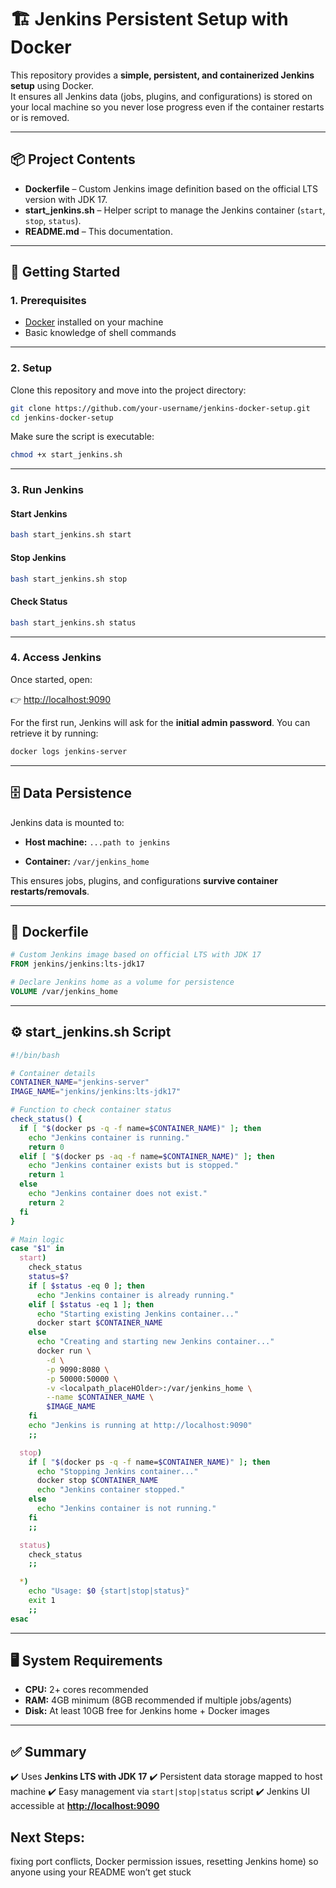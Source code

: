 # 🏗️ Jenkins Persistent Setup with Docker

This repository provides a **simple, persistent, and containerized Jenkins setup** using Docker.  
It ensures all Jenkins data (jobs, plugins, and configurations) is stored on your local machine so you never lose progress even if the container restarts or is removed.

---

## 📦 Project Contents

- **Dockerfile** – Custom Jenkins image definition based on the official LTS version with JDK 17.  
- **start_jenkins.sh** – Helper script to manage the Jenkins container (`start`, `stop`, `status`).  
- **README.md** – This documentation.

---

## 🚀 Getting Started

### 1. Prerequisites
- [Docker](https://docs.docker.com/get-docker/) installed on your machine  
- Basic knowledge of shell commands

---

### 2. Setup

Clone this repository and move into the project directory:

```bash
git clone https://github.com/your-username/jenkins-docker-setup.git
cd jenkins-docker-setup
````

Make sure the script is executable:

```bash
chmod +x start_jenkins.sh
```

---

### 3. Run Jenkins

#### Start Jenkins

```bash
bash start_jenkins.sh start
```

#### Stop Jenkins

```bash
bash start_jenkins.sh stop
```

#### Check Status

```bash
bash start_jenkins.sh status
```

---

### 4. Access Jenkins

Once started, open:

👉 [http://localhost:9090](http://localhost:9090)

For the first run, Jenkins will ask for the **initial admin password**.
You can retrieve it by running:

```bash
docker logs jenkins-server
```

---

## 🗄️ Data Persistence

Jenkins data is mounted to:

* **Host machine:**
  `...path to jenkins`

* **Container:**
  `/var/jenkins_home`

This ensures jobs, plugins, and configurations **survive container restarts/removals**.

---

## 📑 Dockerfile

```dockerfile
# Custom Jenkins image based on official LTS with JDK 17
FROM jenkins/jenkins:lts-jdk17

# Declare Jenkins home as a volume for persistence
VOLUME /var/jenkins_home
```

---

## ⚙️ start\_jenkins.sh Script

```bash
#!/bin/bash

# Container details
CONTAINER_NAME="jenkins-server"
IMAGE_NAME="jenkins/jenkins:lts-jdk17"

# Function to check container status
check_status() {
  if [ "$(docker ps -q -f name=$CONTAINER_NAME)" ]; then
    echo "Jenkins container is running."
    return 0
  elif [ "$(docker ps -aq -f name=$CONTAINER_NAME)" ]; then
    echo "Jenkins container exists but is stopped."
    return 1
  else
    echo "Jenkins container does not exist."
    return 2
  fi
}

# Main logic
case "$1" in
  start)
    check_status
    status=$?
    if [ $status -eq 0 ]; then
      echo "Jenkins container is already running."
    elif [ $status -eq 1 ]; then
      echo "Starting existing Jenkins container..."
      docker start $CONTAINER_NAME
    else
      echo "Creating and starting new Jenkins container..."
      docker run \
        -d \
        -p 9090:8080 \
        -p 50000:50000 \
        -v <localpath_placeHOlder>:/var/jenkins_home \
        --name $CONTAINER_NAME \
        $IMAGE_NAME
    fi
    echo "Jenkins is running at http://localhost:9090"
    ;;

  stop)
    if [ "$(docker ps -q -f name=$CONTAINER_NAME)" ]; then
      echo "Stopping Jenkins container..."
      docker stop $CONTAINER_NAME
      echo "Jenkins container stopped."
    else
      echo "Jenkins container is not running."
    fi
    ;;

  status)
    check_status
    ;;

  *)
    echo "Usage: $0 {start|stop|status}"
    exit 1
    ;;
esac
```

---

## 🖥️ System Requirements

* **CPU:** 2+ cores recommended
* **RAM:** 4GB minimum (8GB recommended if multiple jobs/agents)
* **Disk:** At least 10GB free for Jenkins home + Docker images

---

## ✅ Summary

✔️ Uses **Jenkins LTS with JDK 17**
✔️ Persistent data storage mapped to host machine
✔️ Easy management via `start|stop|status` script
✔️ Jenkins UI accessible at **[http://localhost:9090](http://localhost:9090)**

## Next Steps:
fixing port conflicts, Docker permission issues, resetting Jenkins home) so anyone using your README won’t get stuck
